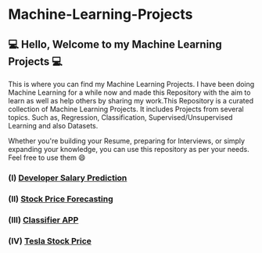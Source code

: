 # Machine-Learning-Projects
## 💻 Hello, Welcome to my Machine Learning Projects 💻
This is where you can find my Machine Learning Projects. I have been doing Machine Learning for a while now and made this Repository with the aim to learn as well as help others by sharing my work.This Repository is a curated collection of Machine Learning Projects. It includes Projects from several topics. Such as, Regression, Classification, Supervised/Unsupervised Learning and also Datasets.

Whether you're building your Resume, preparing for Interviews, or simply expanding your knowledge, you can use this repository as per your needs. Feel free to use them 😄



### (I) [Developer Salary Prediction](https://github.com/bhaskar9221/Machine-Learning-Projects/tree/main/Developer-Salary-Prediction) 
### (II) [Stock Price Forecasting](https://github.com/bhaskar9221/Machine-Learning-Projects/tree/main/Stock-Price-Forecasting)
### (III) [Classifier APP](https://github.com/bhaskar9221/Machine-Learning-Projects/tree/main/ML-Classifier-APP)
### (IV) [Tesla Stock Price](https://github.com/bhaskar9221/Machine-Learning-Projects/tree/main/Tesla-Stock-Price-Prediction)
